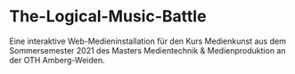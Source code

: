# The-Logical-Music-Battle
Eine interaktive Web-Medieninstallation für den Kurs Medienkunst aus dem Sommersemester 2021 des Masters Medientechnik &amp; Medienproduktion an der OTH Amberg-Weiden.
